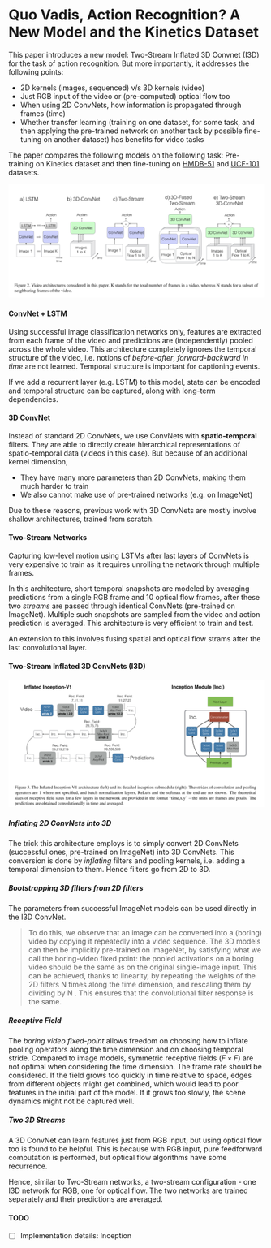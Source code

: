 # Quo Vadis, Action Recognition? A New Model and the Kinetics Dataset
This paper introduces a new model: Two-Stream Inflated 3D Convnet (I3D) for the task of action recognition. But more importantly, it addresses the following points:
* 2D kernels (images, sequenced)  v/s 3D kernels (video)
* Just RGB input of the video or (pre-computed) optical flow too
* When using 2D ConvNets, how information is propagated through frames (time)
* Whether transfer learning (training on one dataset, for some task, and then applying the pre-trained network on another task by possible fine-tuning on another dataset) has benefits for video tasks


The paper compares the following models on the following task: Pre-training on Kinetics dataset and then fine-tuning on [HMDB-51](https://paperswithcode.com/dataset/hmdb51) and [UCF-101](https://paperswithcode.com/dataset/ucf101) datasets.

![](assets/Architectures.png)

#### ConvNet + LSTM
Using successful image classification networks only, features are extracted from each frame of the video and predictions are (independently) pooled across the whole video. This architecture completely ignores the temporal structure of the video, i.e. notions of *before-after*, *forward-backward in time* are not learned. Temporal structure is important for captioning events.

If we add a recurrent layer (e.g. LSTM) to this model, state can be encoded and temporal structure can be captured, along with long-term dependencies.

#### 3D ConvNet
Instead of standard 2D ConvNets, we use ConvNets with **spatio-temporal** filters. They are able to directly create hierarchical representations of spatio-temporal data (videos in this case). But because of an additional kernel dimension, 
* They have many more parameters than 2D ConvNets, making them much harder to train
* We also cannot make use of pre-trained networks (e.g. on ImageNet)

Due to these reasons, previous work with 3D ConvNets are mostly involve shallow architectures, trained from scratch.

#### Two-Stream Networks
Capturing low-level motion using LSTMs after last layers of ConvNets is very expensive to train as it requires unrolling the network through multiple frames.

In this architecture, short temporal snapshots are modeled by averaging predictions from a single RGB frame and 10 optical flow frames, after these two *streams* are passed through identical ConvNets (pre-trained on ImageNet). Multiple such snapshots are sampled from the video and action prediction is averaged. This architecture is very efficient to train and test.

An extension to this involves fusing spatial and optical flow strams after the last convolutional layer.

#### Two-Stream Inflated 3D ConvNets (I3D)
![](assets/I3D.png)
##### Inflating 2D ConvNets into 3D
The trick this architecture employs is to simply convert 2D ConvNets (successful ones, pre-trained on ImageNet) into 3D ConvNets. This conversion is done by *inflating* filters and pooling kernels, i.e. adding a temporal dimension to them. Hence filters go from 2D to 3D.

##### Bootstrapping 3D filters from 2D filters
The parameters from successful ImageNet models can be used directly in the I3D ConvNet. 
>  To do this, we observe that an image can be converted into a (boring) video by copying it repeatedly into a video sequence. The 3D models can then be  implicitly pre-trained on ImageNet, by satisfying what we call the boring-video fixed point: the pooled activations on a boring video should be the same as on  the original single-image input. This can be achieved, thanks to linearity, by repeating the weights of the 2D filters N times along the time dimension, and rescaling them by dividing by N . This ensures that the convolutional filter response is the same.

##### Receptive Field
The *boring video fixed-point* allows freedom on choosing how to inflate pooling operators along the time dimension and on choosing temporal stride.
Compared to image models, symmetric receptive fields ($F \times F$) are not optimal when considering the time dimension. The frame rate should be considered. If the field grows too quickly in time relative to space, edges from different objects might get combined, which would lead to poor features in the initial part of the model. If it grows too slowly, the scene dynamics might not be captured well.

##### Two 3D Streams
A 3D ConvNet can learn features just from RGB input, but using optical flow too is found to be helpful. This is because with RGB input, pure feedforward computation is performed, but optical flow algorithms have some recurrence.

Hence, similar to Two-Stream networks, a two-stream configuration - one I3D network for RGB, one for optical flow. The two networks are trained separately and their predictions are averaged.

#### TODO
- [ ] Implementation details: Inception
